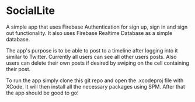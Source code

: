# SocialLite

A simple app that uses Firebase Authentication for sign up, sign in and sign out functionality. It also uses Firebase Realtime Database as a simple database.

The app's purpose is to be able to post to a timeline after logging into it similar to Twitter. Currently all users can see all other users posts. Also users can delete their own posts if desired by swiping on the cell containing their post.

To run the app simply clone this git repo and open the .xcodeproj file with XCode. It will then install all the necessary packages using SPM. After that the app should be good to go!
